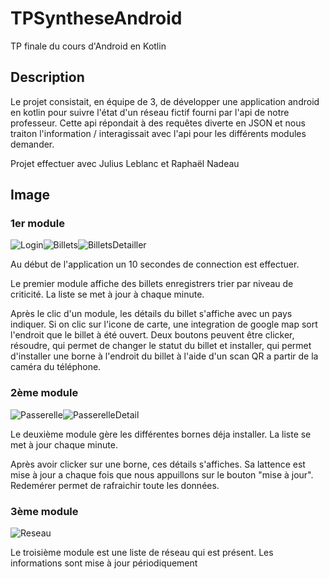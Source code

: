 # TPSyntheseAndroid
TP finale du cours d'Android en Kotlin

## Description
Le projet consistait, en équipe de 3, de développer une application android en kotlin pour suivre l'état d'un réseau fictif fourni par l'api de notre professeur.
Cette api répondait à des requêtes diverte en JSON et nous traiton l'information / interagissait avec l'api pour les différents modules demander.

Projet effectuer avec Julius Leblanc et Raphaël Nadeau

## Image
### 1er module
![Login](https://github.com/WBergeron/TPSyntheseAndroid/assets/70408290/a1160440-c14e-4df5-88ec-60f9d7b3c2d0)![Billets](https://github.com/WBergeron/TPSyntheseAndroid/assets/70408290/344cc290-fd76-48bf-9fba-fa62f42801b4)![BilletsDetailler](https://github.com/WBergeron/TPSyntheseAndroid/assets/70408290/0b6e6550-594a-4618-804c-121ee72d8d3c)

Au début de l'application un 10 secondes de connection est effectuer.

Le premier module affiche des billets enregistrers trier par niveau de criticité. La liste se met à jour à chaque minute.

Après le clic d'un module, les détails du billet s'affiche avec un pays indiquer. Si on clic sur l'icone de carte, une integration de google map sort l'endroit que le billet à été ouvert. Deux boutons peuvent être clicker, résoudre, qui permet de changer le statut du billet et installer, qui permet d'installer une borne à l'endroit du billet à l'aide d'un scan QR a partir de la caméra du téléphone.

### 2ème module
![Passerelle](https://github.com/WBergeron/TPSyntheseAndroid/assets/70408290/cbf0c97f-e701-4dec-8a26-ac5e20e183a2)![PasserelleDetail](https://github.com/WBergeron/TPSyntheseAndroid/assets/70408290/ee95748d-a1a4-427b-a999-5cc609f6f6e8)

Le deuxième module gère les différentes bornes déja installer. La liste se met à jour chaque minute.

Après avoir clicker sur une borne, ces détails s'affiches. Sa lattence est mise à jour a chaque fois que nous appuillons sur le bouton "mise à jour". Redemérer permet de rafraichir toute les données.

### 3ème module
![Reseau](https://github.com/WBergeron/TPSyntheseAndroid/assets/70408290/829b04bc-e509-44e6-b4b2-bdc6ae94a6fa)

Le troisième module est une liste de réseau qui est présent. Les informations sont mise à jour périodiquement
